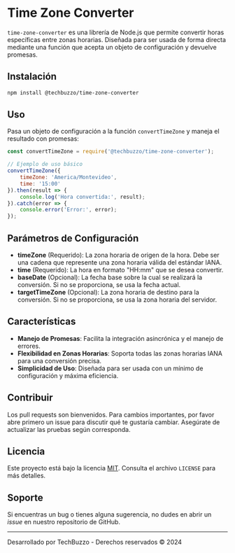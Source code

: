 
# Time Zone Converter

`time-zone-converter` es una librería de Node.js que permite convertir horas específicas entre zonas horarias. Diseñada para ser usada de forma directa mediante una función que acepta un objeto de configuración y devuelve promesas.

## Instalación

```bash
npm install @techbuzzo/time-zone-converter
```

## Uso

Pasa un objeto de configuración a la función `convertTimeZone` y maneja el resultado con promesas:

```javascript
const convertTimeZone = require('@techbuzzo/time-zone-converter');

// Ejemplo de uso básico
convertTimeZone({
    timeZone: 'America/Montevideo',
    time: '15:00'
}).then(result => {
    console.log('Hora convertida:', result);
}).catch(error => {
    console.error('Error:', error);
});
```

## Parámetros de Configuración

- **timeZone** (Requerido): La zona horaria de origen de la hora. Debe ser una cadena que represente una zona horaria válida del estándar IANA.
- **time** (Requerido): La hora en formato "HH:mm" que se desea convertir.
- **baseDate** (Opcional): La fecha base sobre la cual se realizará la conversión. Si no se proporciona, se usa la fecha actual.
- **targetTimeZone** (Opcional): La zona horaria de destino para la conversión. Si no se proporciona, se usa la zona horaria del servidor.

## Características

- **Manejo de Promesas**: Facilita la integración asincrónica y el manejo de errores.
- **Flexibilidad en Zonas Horarias**: Soporta todas las zonas horarias IANA para una conversión precisa.
- **Simplicidad de Uso**: Diseñada para ser usada con un mínimo de configuración y máxima eficiencia.

## Contribuir

Los pull requests son bienvenidos. Para cambios importantes, por favor abre primero un issue para discutir qué te gustaría cambiar. Asegúrate de actualizar las pruebas según corresponda.

## Licencia

Este proyecto está bajo la licencia [MIT](https://choosealicense.com/licenses/mit/). Consulta el archivo `LICENSE` para más detalles.

## Soporte

Si encuentras un bug o tienes alguna sugerencia, no dudes en abrir un *issue* en nuestro repositorio de GitHub.

---
Desarrollado por TechBuzzo - Derechos reservados © 2024
